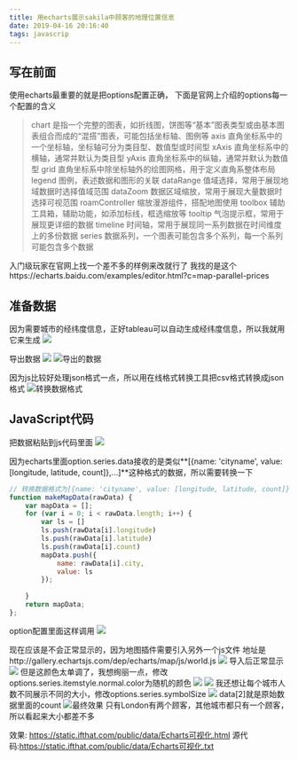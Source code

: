 ```yaml
---
title: 用echarts展示sakila中顾客的地理位置信息
date: 2019-04-16 20:16:40
tags: javascrip
---
```

## 写在前面
使用echarts最重要的就是把options配置正确，
下面是官网上介绍的options每一个配置的含义
> chart	是指一个完整的图表，如折线图，饼图等“基本”图表类型或由基本图表组合而成的“混搭”图表，可能包括坐标轴、图例等
axis	直角坐标系中的一个坐标轴，坐标轴可分为类目型、数值型或时间型
xAxis	直角坐标系中的横轴，通常并默认为类目型
yAxis	直角坐标系中的纵轴，通常并默认为数值型
grid	直角坐标系中除坐标轴外的绘图网格，用于定义直角系整体布局
legend	图例，表述数据和图形的关联
dataRange	值域选择，常用于展现地域数据时选择值域范围
dataZoom	数据区域缩放，常用于展现大量数据时选择可视范围
roamController	缩放漫游组件，搭配地图使用
toolbox	辅助工具箱，辅助功能，如添加标线，框选缩放等
tooltip	气泡提示框，常用于展现更详细的数据
timeline	时间轴，常用于展现同一系列数据在时间维度上的多份数据
series	数据系列，一个图表可能包含多个系列，每一个系列可能包含多个数据

入门级玩家在官网上找一个差不多的样例来改就行了
我找的是这个https://echarts.baidu.com/examples/editor.html?c=map-parallel-prices

## 准备数据
因为需要城市的经纬度信息，正好tableau可以自动生成经纬度信息，所以我就用它来生成
![](https://static.ifthat.com/public/data/QZWKDR8P.png)

导出数据
![](https://static.ifthat.com/public/data/Q_X2CX.png)
![导出的数据](https://static.ifthat.com/public/data/NLC35P8O.png)

因为js比较好处理json格式一点，所以用在线格式转换工具把csv格式转换成json格式
![转换数据格式](https://static.ifthat.com/public/data/B82GV.png)

## JavaScript代码
把数据粘贴到js代码里面
![](https://static.ifthat.com/public/data/1001.png)

因为echarts里面option.series.data接收的是类似**[{name: 'cityname', value: [longitude, latitude, count]},...]**这种格式的数据，所以需要转换一下
``` javascript
// 转换数据格式为[{name: 'cityname', value: [longitude, latitude, count]}]
function makeMapData(rawData) {
    var mapData = [];
    for (var i = 0; i < rawData.length; i++) {
    	var ls = []
        ls.push(rawData[i].longitude)
        ls.push(rawData[i].latitude)
        ls.push(rawData[i].count)
        mapData.push({
            name: rawData[i].city,
            value: ls
        });
    
    }
    return mapData;
};
```
option配置里面这样调用
![](https://static.ifthat.com/public/data/1003.png)

现在应该是不会正常显示的，因为地图插件需要引入另外一个js文件
地址是http://gallery.echartsjs.com/dep/echarts/map/js/world.js
![](https://static.ifthat.com/public/data/1004.png)
导入后正常显示
![](https://static.ifthat.com/public/data/1005.png)
但是这颜色太单调了，我想绚丽一点，修改options.series.itemstyle.normal.color为随机的颜色
![](https://static.ifthat.com/public/data/1010.png)
![](https://static.ifthat.com/public/data/1007.png)
我还想让每个城市人数不同展示不同的大小，修改options.series.symbolSize
![](https://static.ifthat.com/public/data/1008.png)
data[2]就是原始数据里面的count
![最终效果](https://static.ifthat.com/public/data/1009.png)
只有London有两个顾客，其他城市都只有一个顾客，所以看起来大小都差不多

效果: <https://static.ifthat.com/public/data/Echarts可视化.html>
源代码:<https://static.ifthat.com/public/data/Echarts可视化.txt>
